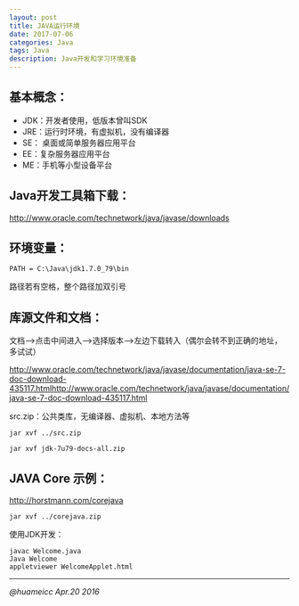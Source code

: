 ```yaml
---
layout: post
title: JAVA运行环境
date: 2017-07-06
categories: Java
tags: Java
description: Java开发和学习环境准备
---
```


## 基本概念：
* JDK：开发者使用，低版本曾叫SDK
* JRE：运行时环境，有虚拟机，没有编译器
* SE： 桌面或简单服务器应用平台
* EE：复杂服务器应用平台
* ME：手机等小型设备平台

## Java开发工具箱下载：
<http://www.oracle.com/technetwork/java/javase/downloads>

## 环境变量：
	PATH = C:\Java\jdk1.7.0_79\bin

路径若有空格，整个路径加双引号

## 库源文件和文档：
文档-->点击中间进入-->选择版本-->左边下载转入（偶尔会转不到正确的地址，多试试）

<http://www.oracle.com/technetwork/java/javase/documentation/java-se-7-doc-download-435117.htmlhttp://www.oracle.com/technetwork/java/javase/documentation/java-se-7-doc-download-435117.html>

src.zip：公共类库，无编译器、虚拟机、本地方法等

	jar xvf ../src.zip

	jar xvf jdk-7u79-docs-all.zip

## JAVA Core 示例：
<http://horstmann.com/corejava>

	jar xvf ../corejava.zip

使用JDK开发：

	javac Welcome.java
	Java Welcome
	appletviewer WelcomeApplet.html
	
***
*@huameicc Apr.20 2016*
